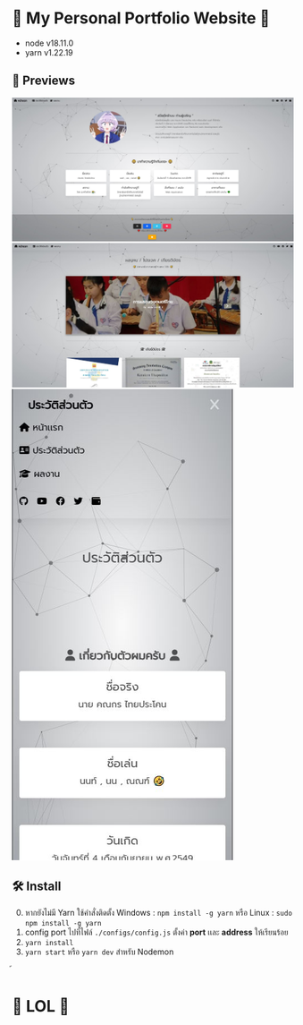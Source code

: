 <h1>🚀 My Personal Portfolio Website 🚀</h1>

- node v18.11.0
- yarn v1.22.19

<h2>📸 Previews</h2>

<img src="/public/assets/images/README_PRE1.jpg">
<img src="/public/assets/images/README_PRE2.jpg">
<img src="/public/assets/images/README_PRE3.jpg">

<h2>🛠 Install</h2>

0) หากยังไม่มี Yarn ใช้คำสั่งติดตั้ง Windows : `npm install -g yarn` หรือ Linux : `sudo npm install -g yarn`
1) config port ไปที่ไฟล์ `./configs/config.js` ตั้งค่า **port** เเละ **address** ให้เรียนร้อย
2) `yarn install`
3) `yarn start` หรือ `yarn dev` สำหรับ Nodemon


้<h1>🎃 LOL 🎃</h1>